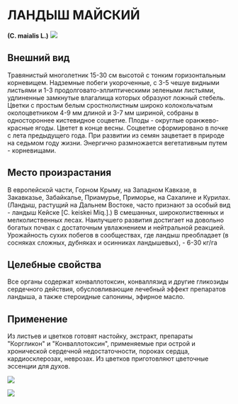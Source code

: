 # ЛАНДЫШ МАЙСКИЙ
**(C. maialis L.)**
![](Ландыш%20майский1.jpg)

## Внешний вид
Травянистый многолетник 15-30 см высотой с тонким горизонтальным корневищем. Надземные побеги укороченные, с 3-5 чешуе видными листьями и 1-3 продолговато-эллиптическими зелеными листьями, удлиненные замкнутые влагалища которых образуют ложный стебель. Цветки с простым белым сростнолистным широко колокольчатым околоцветником 4-9 мм длиной и 3-7 мм шириной, собраны в одностороннее кистевидное соцветие. Плоды - округлые оранжево-красные ягоды. Цветет в конце весны. Соцветие сформировано в почке с лета предыдущего года. При развитии из семян зацветает в природе на седьмом году жизни. Энергично размножается вегетативным путем - корневищами.       

## Место произрастания
В европейской части, Горном Крыму, на Западном Кавказе, в Закавказье, Забайкалье, Приамурье, Приморье, на Сахалине и Курилах. (Ландыш, растущий на Дальнем Востоке, часто признают за особый вид - ландыш Кейске \[C. keiskei Miq.\].) В смешанных, широколиственных и мелколиственных лесах. Наилучшего развития достигает на довольно богатых почвах с достаточным увлажнением и нейтральной реакцией. Урожайность сухих побегов в сообществах, где ландыш преобладает (в сосняках сложных, дубняках и осинниках ландышевых), - 6-30 кг/га

## Целебные свойства
Все органы содержат конваллотоксин, конваллязид и другие гликозиды сердечного действия, обусловливающие лечебный эффект препаратов ландыша, а также стероидные сапонины, эфирное масло.

## Применение
Из листьев и цветков готовят настойку, экстракт, препараты "Коргликон" и "Конваллотоксин", применяемые при острой и хронической сердечной недостаточности, пороках сердца, кардиосклерозах, неврозах. Из цветков приготовляют цветочные эссенции для духов.

![](Ландыш%20майский.jpg)

![](Ландыш%20майский3.jpg) 